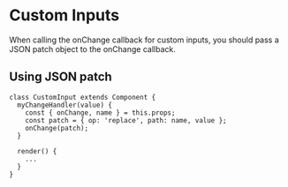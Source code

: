 # Custom Inputs

When calling the onChange callback for custom inputs, you should pass a JSON patch
object to the onChange callback.


## Using JSON patch

```
class CustomInput extends Component {
  myChangeHandler(value) {
    const { onChange, name } = this.props;
    const patch = { op: 'replace', path: name, value };
    onChange(patch);
  }

  render() {
    ...
  }
}
```
